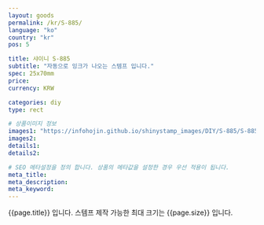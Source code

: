 ```yaml
---
layout: goods
permalink: /kr/S-885/
language: "ko"
country: "kr"
pos: 5

title: 샤이니 S-885
subtitle: "자동으로 잉크가 나오는 스템프 입니다."
spec: 25x70mm
price: 
currency: KRW

categories: diy
type: rect

# 상품이미지 정보
images1: "https://infohojin.github.io/shinystamp_images/DIY/S-885/S-885_1.jpg"
images2:
details1:
details2:    

# SEO 메타설정을 정의 합니다. 상품의 메타값을 설정한 경우 우선 적용이 됩니다.
meta_title: 
meta_description:
meta_keyword:
---
```


{{page.title}} 입니다. 스템프 제작 가능한 최대 크기는 {{page.size}} 입니다.
